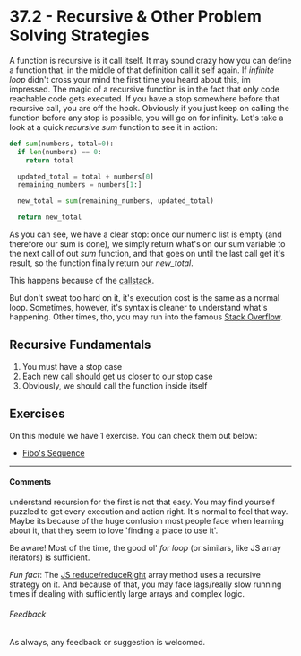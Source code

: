# 37.2 - Recursive & Other Problem Solving Strategies

A function is recursive is it call itself. It may sound crazy how you can define a function that, in the middle of that definition call it self again. If *infinite loop* didn't cross your mind the first time you heard about this, im impressed. The magic of a recursive function is in the fact that only code reachable code gets executed. If you have a stop somewhere before that recursive call, you are off the hook. Obviously if you just keep on calling the function before any stop is possible, you will go on for infinity. Let's take a look at a quick *recursive sum* function to see it in action:

```python
def sum(numbers, total=0):
  if len(numbers) == 0:
    return total

  updated_total = total + numbers[0]
  remaining_numbers = numbers[1:]

  new_total = sum(remaining_numbers, updated_total)

  return new_total
```

As you can see, we have a clear stop: once our numeric list is empty (and therefore our sum is done), we simply return what's on our sum variable to the next call of out *sum* function, and that goes on until the last call get it's result, so the function finally return our *new_total*.

This happens because of the [callstack](https://en.wikipedia.org/wiki/Call_stack).

But don't sweat too hard on it, it's execution cost is the same as a normal loop. Sometimes, however, it's syntax is cleaner to understand what's happening. Other times, tho, you may run into the famous [Stack Overflow](https://en.wikipedia.org/wiki/Stack_overflow_(disambiguation)).

## Recursive Fundamentals

1. You must have a stop case
2. Each new call should get us closer to our stop case
3. Obviously, we should call the function inside itself

## Exercises

On this module we have 1 exercise. You can check them out below:

- [Fibo's Sequence](./exercises/fiboSequence.py)

----

#### Comments

understand recursion for the first is not that easy. You may find yourself puzzled to get every execution and action right. It's normal to feel that way. Maybe its because of the huge confusion most people face when learning about it, that they seem to love 'finding a place to use it'.

Be aware! Most of the time, the good ol' *for loop* (or similars, like JS array iterators) is sufficient.

*Fun fact*: The [JS reduce/reduceRight](https://developer.mozilla.org/en-US/docs/Web/JavaScript/Reference/Global_Objects/Array/reduce) array method uses a recursive strategy on it. And because of that, you may face lags/really slow running times if dealing with sufficiently large arrays and complex logic.

###### Feedback

As always, any feedback or suggestion is welcomed.

